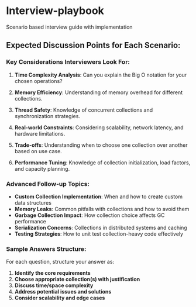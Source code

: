 # Interview-playbook
Scenario based interview guide with implementation

## Expected Discussion Points for Each Scenario:

### Key Considerations Interviewers Look For:

1. **Time Complexity Analysis**: Can you explain the Big O notation for your chosen operations?

2. **Memory Efficiency**: Understanding of memory overhead for different collections.

3. **Thread Safety**: Knowledge of concurrent collections and synchronization strategies.

4. **Real-world Constraints**: Considering scalability, network latency, and hardware limitations.

5. **Trade-offs**: Understanding when to choose one collection over another based on use case.

6. **Performance Tuning**: Knowledge of collection initialization, load factors, and capacity planning.

### Advanced Follow-up Topics:

- **Custom Collection Implementation**: When and how to create custom data structures
- **Memory Leaks**: Common pitfalls with collections and how to avoid them
- **Garbage Collection Impact**: How collection choice affects GC performance
- **Serialization Concerns**: Collections in distributed systems and caching
- **Testing Strategies**: How to unit test collection-heavy code effectively

### Sample Answers Structure:

For each question, structure your answer as:
1. **Identify the core requirements**
2. **Choose appropriate collection(s) with justification**
3. **Discuss time/space complexity**
4. **Address potential issues and solutions**
5. **Consider scalability and edge cases**